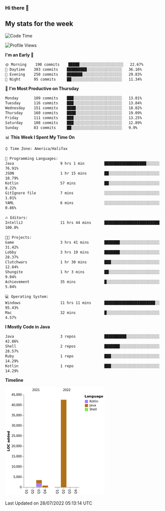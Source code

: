 ### Hi there 👋

## My stats for the week
<!--START_SECTION:waka-->
![Code Time](http://img.shields.io/badge/Code%20Time-333%20hrs%2038%20mins-blue)

![Profile Views](http://img.shields.io/badge/Profile%20Views-0-blue)

**I'm an Early 🐤** 

```text
🌞 Morning    190 commits    █████░░░░░░░░░░░░░░░░░░░░   22.67% 
🌆 Daytime    303 commits    █████████░░░░░░░░░░░░░░░░   36.16% 
🌃 Evening    250 commits    ███████░░░░░░░░░░░░░░░░░░   29.83% 
🌙 Night      95 commits     ██░░░░░░░░░░░░░░░░░░░░░░░   11.34%

```
📅 **I'm Most Productive on Thursday** 

```text
Monday       109 commits    ███░░░░░░░░░░░░░░░░░░░░░░   13.01% 
Tuesday      116 commits    ███░░░░░░░░░░░░░░░░░░░░░░   13.84% 
Wednesday    151 commits    ████░░░░░░░░░░░░░░░░░░░░░   18.02% 
Thursday     160 commits    ████░░░░░░░░░░░░░░░░░░░░░   19.09% 
Friday       111 commits    ███░░░░░░░░░░░░░░░░░░░░░░   13.25% 
Saturday     108 commits    ███░░░░░░░░░░░░░░░░░░░░░░   12.89% 
Sunday       83 commits     ██░░░░░░░░░░░░░░░░░░░░░░░   9.9%

```


📊 **This Week I Spent My Time On** 

```text
⌚︎ Time Zone: America/Halifax

💬 Programming Languages: 
Java                     9 hrs 1 min         ███████████████████░░░░░░   76.91% 
JSON                     1 hr 15 mins        ██░░░░░░░░░░░░░░░░░░░░░░░   10.79% 
Kotlin                   57 mins             ██░░░░░░░░░░░░░░░░░░░░░░░   8.22% 
GitIgnore file           7 mins              ░░░░░░░░░░░░░░░░░░░░░░░░░   1.01% 
YAML                     6 mins              ░░░░░░░░░░░░░░░░░░░░░░░░░   0.86%

🔥 Editors: 
IntelliJ                 11 hrs 44 mins      █████████████████████████   100.0%

🐱‍💻 Projects: 
Game                     3 hrs 41 mins       ███████░░░░░░░░░░░░░░░░░░   31.42% 
Lobby                    3 hrs 19 mins       ███████░░░░░░░░░░░░░░░░░░   28.37% 
Clutchwars               1 hr 30 mins        ███░░░░░░░░░░░░░░░░░░░░░░   12.84% 
Shungite                 1 hr 3 mins         ██░░░░░░░░░░░░░░░░░░░░░░░   9.04% 
Achievement              35 mins             █░░░░░░░░░░░░░░░░░░░░░░░░   5.04%

💻 Operating System: 
Windows                  11 hrs 11 mins      ███████████████████████░░   95.43% 
Mac                      32 mins             █░░░░░░░░░░░░░░░░░░░░░░░░   4.57%

```

**I Mostly Code in Java** 

```text
Java                     3 repos             ██████████░░░░░░░░░░░░░░░   42.86% 
Shell                    2 repos             ███████░░░░░░░░░░░░░░░░░░   28.57% 
Ruby                     1 repo              ███░░░░░░░░░░░░░░░░░░░░░░   14.29% 
Kotlin                   1 repo              ███░░░░░░░░░░░░░░░░░░░░░░   14.29%

```


**Timeline**

![Chart not found](https://raw.githubusercontent.com/lyndseyy/lyndseyy/main/charts/bar_graph.png) 


 Last Updated on 28/07/2022 05:13:14 UTC
<!--END_SECTION:waka-->